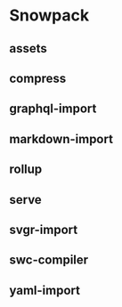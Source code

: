 # Snowpack

## assets

## compress

## graphql-import

## markdown-import

## rollup

## serve

## svgr-import

## swc-compiler

## yaml-import

